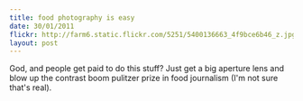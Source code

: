```yaml
---
title: food photography is easy
date: 30/01/2011
flickr: http://farm6.static.flickr.com/5251/5400136663_4f9bce6b46_z.jpg
layout: post
---
```


God, and people get paid to do this stuff? Just get a big aperture lens
and blow up the contrast boom pulitzer prize in food journalism (I'm not
sure that's real).

